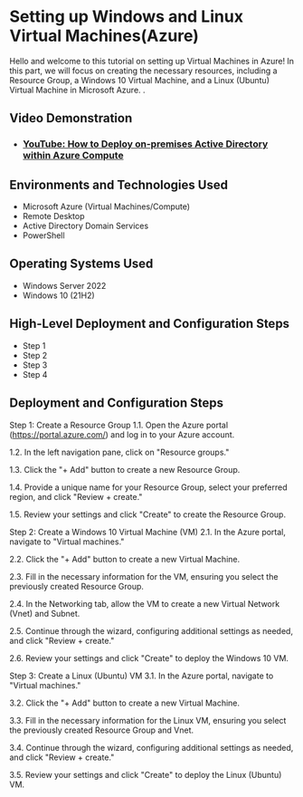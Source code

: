 


<h1>Setting up Windows and Linux Virtual Machines(Azure)</h1>
Hello and welcome to this tutorial on setting up Virtual Machines in Azure! In this part, we will focus on creating the necessary resources, including a Resource Group, a Windows 10 Virtual Machine, and a Linux (Ubuntu) Virtual Machine in Microsoft Azure.
.<br />


<h2>Video Demonstration</h2>

- ### [YouTube: How to Deploy on-premises Active Directory within Azure Compute](https://www.youtube.com)

<h2>Environments and Technologies Used</h2>

- Microsoft Azure (Virtual Machines/Compute)
- Remote Desktop
- Active Directory Domain Services
- PowerShell

<h2>Operating Systems Used </h2>

- Windows Server 2022
- Windows 10 (21H2)

<h2>High-Level Deployment and Configuration Steps</h2>

- Step 1
- Step 2
- Step 3
- Step 4

<h2>Deployment and Configuration Steps</h2>


Step 1: Create a Resource Group
1.1. Open the Azure portal (https://portal.azure.com/) and log in to your Azure account.

1.2. In the left navigation pane, click on "Resource groups."

1.3. Click the "+ Add" button to create a new Resource Group.

1.4. Provide a unique name for your Resource Group, select your preferred region, and click "Review + create."

1.5. Review your settings and click "Create" to create the Resource Group.

Step 2: Create a Windows 10 Virtual Machine (VM)
2.1. In the Azure portal, navigate to "Virtual machines."

2.2. Click the "+ Add" button to create a new Virtual Machine.

2.3. Fill in the necessary information for the VM, ensuring you select the previously created Resource Group.

2.4. In the Networking tab, allow the VM to create a new Virtual Network (Vnet) and Subnet.

2.5. Continue through the wizard, configuring additional settings as needed, and click "Review + create."

2.6. Review your settings and click "Create" to deploy the Windows 10 VM.

Step 3: Create a Linux (Ubuntu) VM
3.1. In the Azure portal, navigate to "Virtual machines."

3.2. Click the "+ Add" button to create a new Virtual Machine.

3.3. Fill in the necessary information for the Linux VM, ensuring you select the previously created Resource Group and Vnet.

3.4. Continue through the wizard, configuring additional settings as needed, and click "Review + create."

3.5. Review your settings and click "Create" to deploy the Linux (Ubuntu) VM.
